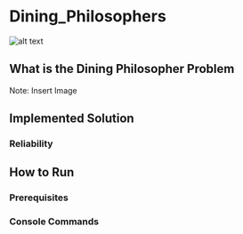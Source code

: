 # Dining_Philosophers
![alt text]([[[http://url/to/img.png](https://www.google.com/url?sa=i&url=https%3A%2F%2Fdev.to%2Fvunderkind%2Fthe-dining-philosophers-problem-or-your-introduction-to-thinking-in-computer-science-8ii&psig=AOvVaw3PMDxQXQUb4gSGnlAS9Br4&ust=1696596553169000&source=images&cd=vfe&opi=89978449&ved=0CBAQjRxqFwoTCNi2_uv43oEDFQAAAAAdAAAAABAD)https://www.google.com/url?sa=i&url=https%3A%2F%2Fdev.to%2Fvunderkind%2Fthe-dining-philosophers-problem-or-your-introduction-to-thinking-in-computer-science-8ii&psig=AOvVaw3PMDxQXQUb4gSGnlAS9Br4&ust=1696596553169000&source=images&cd=vfe&opi=89978449&ved=0CBAQjRxqFwoTCNi2_uv43oEDFQAAAAAdAAAAABAD](https://res.cloudinary.com/practicaldev/image/fetch/s--sWEbY-eF--/c_imagga_scale,f_auto,fl_progressive,h_420,q_auto,w_1000/https://dev-to-uploads.s3.amazonaws.com/i/4mrdvbtfbv2ma2avpp8i.png)https://res.cloudinary.com/practicaldev/image/fetch/s--sWEbY-eF--/c_imagga_scale,f_auto,fl_progressive,h_420,q_auto,w_1000/https://dev-to-uploads.s3.amazonaws.com/i/4mrdvbtfbv2ma2avpp8i.png](https://www.google.com/url?sa=i&url=https%3A%2F%2Fdev.to%2Fvunderkind%2Fthe-dining-philosophers-problem-or-your-introduction-to-thinking-in-computer-science-8ii&psig=AOvVaw3PMDxQXQUb4gSGnlAS9Br4&ust=1696596553169000&source=images&cd=vfe&opi=89978449&ved=0CBAQjRxqFwoTCNi2_uv43oEDFQAAAAAdAAAAABAI)https://www.google.com/url?sa=i&url=https%3A%2F%2Fdev.to%2Fvunderkind%2Fthe-dining-philosophers-problem-or-your-introduction-to-thinking-in-computer-science-8ii&psig=AOvVaw3PMDxQXQUb4gSGnlAS9Br4&ust=1696596553169000&source=images&cd=vfe&opi=89978449&ved=0CBAQjRxqFwoTCNi2_uv43oEDFQAAAAAdAAAAABAI)
## What is the Dining Philosopher Problem
Note: Insert Image

## Implemented Solution

### Reliability


## How to Run

### Prerequisites

### Console Commands
